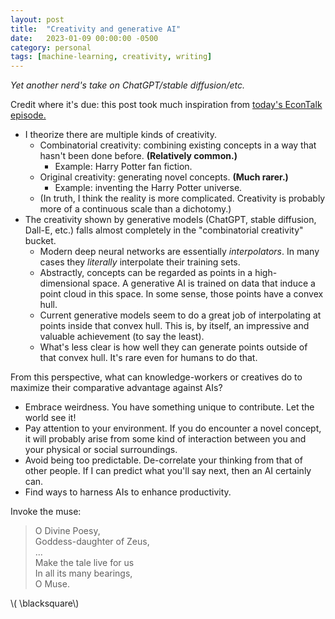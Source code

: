 ```yaml
---
layout: post
title:  "Creativity and generative AI"
date:   2023-01-09 00:00:00 -0500
category: personal 
tags: [machine-learning, creativity, writing] 
---
```


_Yet another nerd's take on ChatGPT/stable diffusion/etc._

Credit where it's due: this post took much inspiration from [today's EconTalk episode.](https://www.econtalk.org/ian-leslie-on-being-human-in-the-age-of-ai/) 

* I theorize there are multiple kinds of creativity.
    - Combinatorial creativity: combining existing concepts in a way that hasn't been done before. **(Relatively common.)** 
        * Example: Harry Potter fan fiction.
    - Original creativity: generating novel concepts. **(Much rarer.)**
        * Example: inventing the Harry Potter universe.
    - (In truth, I think the reality is more complicated. Creativity is probably more of a continuous scale than a dichotomy.)
* The creativity shown by generative models (ChatGPT, stable diffusion, Dall-E, etc.) falls almost completely in the "combinatorial creativity" bucket.
    - Modern deep neural networks are essentially _interpolators_. In many cases they _literally_ interpolate their training sets.
    - Abstractly, concepts can be regarded as points in a high-dimensional space. A generative AI is trained on data that induce a point cloud in this space. In some sense, those points have a convex hull.
    - Current generative models seem to do a great job of interpolating at points inside that convex hull. This is, by itself, an impressive and valuable achievement (to say the least). 
    - What's less clear is how well they can generate points outside of that convex hull. It's rare even for humans to do that.

From this perspective, what can knowledge-workers or creatives do to maximize their comparative advantage against AIs?

* Embrace weirdness. You have something unique to contribute. Let the world see it!
* Pay attention to your environment. If you do encounter a novel concept, it will probably arise from some kind of interaction between you and your physical or social surroundings.
* Avoid being too predictable. De-correlate your thinking from that of other people. If I can predict what you'll say next, then an AI certainly can. 
* Find ways to harness AIs to enhance productivity.

Invoke the muse:

> O Divine Poesy,\
> Goddess-daughter of Zeus,\
> ...\
> Make the tale live for us\
> In all its many bearings,\
> O Muse.

\\( \blacksquare\\)  

